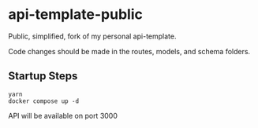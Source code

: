 # api-template-public
Public, simplified, fork of my personal api-template.

Code changes should be made in the routes, models, and schema folders.

## Startup Steps
```
yarn
docker compose up -d
```

API will be available on port 3000
